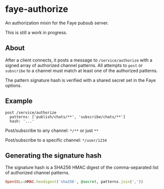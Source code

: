 # faye-authorize

An authorization mixin for the Faye pubsub server.

This is still a work in progress.

## About

After a client connects, it posts a message to `/service/authorize` with a signed array of authorized channel patterns. All attempts to `post` or `subscribe` to a channel must match at least one of the authorized patterns.

The pattern signature hash is verified with a shared secret set in the Faye options.

## Example

```
post /service/authorize
  patterns: ['publish/chats/**', 'subscribe/chats/**']
  hash: '...'
```

Post/subscribe to any channel: `*/**` or just `**`

Post/subscribe to a specific channel: `*/user/1234`

## Generating the signature hash

The signature hash is a SHA256 HMAC digest of the comma-separated list of authorized channel patterns.

```ruby
OpenSSL::HMAC.hexdigest('sha256', @secret, patterns.join(','))
```
